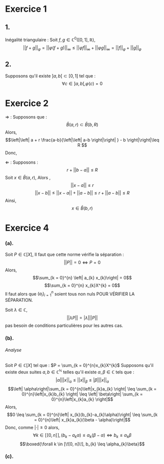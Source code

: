 # Exercice 1
## 1.
Inégalité triangulaire : 
Soit $f, g \in \mathbb{C}^{0}([0, 1], \mathbb{R})$, 
$$\left|\left| f + g \right|\right|_{\varphi} = \left|\left| \varphi(f+g) \right|\right| _{\infty} \leq \left|\left| \varphi f \right|\right| _{\infty}+ \left|\left| \varphi g \right|\right| _{\infty} = \left|\left| f \right|\right| _{\varphi} +\left|\left| g \right|\right| _{\varphi}$$


## 2.
Supposons qu'il existe $]a, b[ \subset [0, 1]$ tel que :
$$\forall c \in ]a, b[, \varphi(c) = 0$$

# Exercice 2
$\Rightarrow$ : 
Supposons que :
$$\bar{B}(a, r) \subset \bar{B}(b, R)$$
Alors, 
$$\left|\left| a + r \frac{a-b}{\left|\left| a-b \right|\right| } - b \right|\right|\leq R $$
Donc, 




$\Leftarrow$ : 
Supposons : 
$$r + \left|\left| b-a \right|\right| \leq R $$
Soit $x \in \bar{B}(a, r)$,
Alors ,
$$\left|\left| x-a \right|\right|\leq r$$
$$\left|\left| x-b \right|\right| \leq \left|\left| x-a \right|\right| + \left|\left| a-b \right|\right|\leq r + \left|\left| a-b \right|\right| \leq R $$
Ainsi, 
$$x \in \bar{B}(b, r)$$

# Exercice 4
### (a).
Soit $P \in \mathbb{C}[X]$, 
Il faut que cette norme vérifie la séparation : 
$$\left|\left| P \right|\right| = 0 \Leftrightarrow P = 0$$
Alors, 
$$\sum_{k = 0}^{n} \left| a_{k} x_{k}\right| = 0$$
$$\sum_{k = 0}^{n} x_{k}X^{k} = 0$$
Il faut alors que $(a_{i})_{i = 1}^{n}$ soient tous non nuls POUR VÉRIFIER LA SÉPARATION.

Soit $\lambda \in \mathbb{C}$, 
$$\left|\left| \lambda P \right|\right| = \left| \lambda\right|\left|\left| P \right|\right| $$
pas besoin de conditions particulières pour les autres cas. 

### (b). 

###### Analyse
Soit $P \in \mathbb{C}[X]$ tel que : $P = \sum_{k = 0}^{n}x_{k}X^{k}$
Supposons qu'il existe deux suites $a, b \in \mathbb{C}^{\mathbb{N}}$ telles qu'il existe $\alpha, \beta \in \mathbb{C}$ tels que : 
$$\left| \alpha\right| \left|\left| x \right|\right| _{a} \leq \left|\left| x \right|\right| _{\beta} \leq \left| \beta\right|\left|\left| x \right|\right| _{a}$$
$$\left| \alpha\right|\sum_{k = 0}^{n}\left|x_{k}a_{k} \right| \leq \sum_{k = 0}^{n}\left|x_{k}b_{k} \right| \leq \left| \beta\right| \sum_{k = 0}^{n}\left|x_{k}a_{k} \right|$$
Alors, 
$$0 \leq \sum_{k = 0}^{n}\left| x_{k}(b_{k}-a_{k}\alpha)\right| \leq \sum_{k = 0}^{n}\left| x_{k}a_{k}(\beta - \alpha)\right|$$
Donc, comme $\left| \cdot\right|\geq0$
alors, 
$$\forall k \in [\![0, n]\!], (b_{k}-a_{k}\alpha)\leq \alpha_{k}(\beta - \alpha) \Leftrightarrow b_{k} \leq \alpha_{k}\beta$$
$$\boxed{\forall k \in [\![0, n]\!], b_{k} \leq \alpha_{k}\beta}$$

### (c). 
